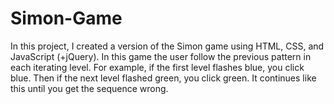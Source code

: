 # Simon-Game
In this project, I created a version of the Simon game using HTML, CSS, and JavaScript (+jQuery). In this game the user follow the previous pattern in each iterating level. For example, if the first level flashes blue, you click blue. Then if the next level flashed green, you click green. It continues like this until you get the sequence wrong.

